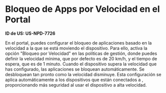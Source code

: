 # Bloqueo de Apps por Velocidad en el Portal

**ID de US: US-NPD-7726**

En el portal, puedes configurar el bloqueo de aplicaciones basado en la velocidad a la que se está moviendo el dispositivo. Para ello, activa la opción "Bloqueo por Velocidad" en las políticas de gestión, donde puedes definir la velocidad mínima, que por defecto es de 20 km/h, y el tiempo de espera, que es de 1 minuto. Cuando el dispositivo supera la velocidad que has configurado, las aplicaciones se bloquean automáticamente. Se desbloquean tan pronto como la velocidad disminuye. Esta configuración se aplica automáticamente a los dispositivos que están conectados a <NombreProducto>, proporcionando más seguridad al usar el dispositivo a alta velocidad.